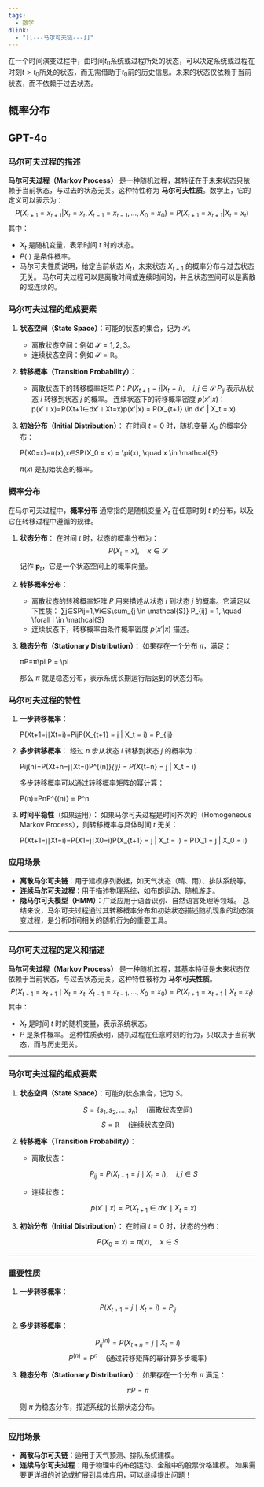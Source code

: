 ```yaml
---
tags:
  - 数学
dlink:
  - "[[---马尔可夫链---]]"
---
```

在一个时间演变过程中，由时间$t_0$系统或过程所处的状态，可以决定系统或过程在时刻$t>t_0$所处的状态，而无需借助于$t_0$前的历史信息。未来的状态仅依赖于当前状态，而不依赖于过去状态。
## 概率分布


## GPT-4o
### 马尔可夫过程的描述
**马尔可夫过程（Markov Process）** 是一种随机过程，其特征在于未来状态只依赖于当前状态，与过去的状态无关。这种特性称为 **马尔可夫性质**。数学上，它的定义可以表示为：
$$P(X_{t+1} = x_{t+1} | X_t = x_t, X_{t-1} = x_{t-1}, \dots, X_0 = x_0) = P(X_{t+1} = x_{t+1} | X_t = x_t)$$
其中：
- $X_t$ 是随机变量，表示时间 $t$ 时的状态。
- $P(\cdot)$ 是条件概率。
- 马尔可夫性质说明，给定当前状态 $X_t$，未来状态 $X_{t+1}$ 的概率分布与过去状态无关。
马尔可夫过程可以是离散时间或连续时间的，并且状态空间可以是离散的或连续的。
### 马尔可夫过程的组成要素
1. **状态空间（State Space）**：可能的状态的集合，记为 $\mathcal{S}$。
    - 离散状态空间：例如 $\mathcal{S} = {1, 2, 3}$。
    - 连续状态空间：例如 $\mathcal{S} = \mathbb{R}$。
2. **转移概率（Transition Probability）**：
    - 离散状态下的转移概率矩阵 $P$：$P(X_{t+1} = j | X_t = i), \quad i, j \in \mathcal{S}$ 
    $P_{ij}$ 表示从状态 $i$ 转移到状态 $j$ 的概率。
	 连续状态下的转移概率密度 $p(x'|x)$： p(x′∣x)=P(Xt+1∈dx′∣Xt=x)p(x'|x) = P(X_{t+1} \in dx' | X_t = x)
3. **初始分布（Initial Distribution）**： 在时间 $t=0$ 时，随机变量 $X_0$ 的概率分布：
    
    P(X0=x)=π(x),x∈SP(X_0 = x) = \pi(x), \quad x \in \mathcal{S}
    
    $\pi(x)$ 是初始状态的概率。
    
### 概率分布
在马尔可夫过程中，**概率分布** 通常指的是随机变量 $X_t$ 在任意时刻 $t$ 的分布，以及它在转移过程中遵循的规律。
1. **状态分布**： 在时间 $t$ 时，状态的概率分布为：   $$P(X_t = x), \quad x \in \mathcal{S}$$    记作 $\mathbf{p}_t$，它是一个状态空间上的概率向量。
    
2. **转移概率分布**：
    
    - 离散状态的转移概率矩阵 $P$ 用来描述从状态 $i$ 到状态 $j$ 的概率。它满足以下性质： ∑j∈SPij=1,∀i∈S\sum_{j \in \mathcal{S}} P_{ij} = 1, \quad \forall i \in \mathcal{S}
    - 连续状态下，转移概率由条件概率密度 $p(x'|x)$ 描述。
3. **稳态分布（Stationary Distribution）**： 如果存在一个分布 $\pi$，满足：
    
    πP=π\pi P = \pi
    
    那么 $\pi$ 就是稳态分布，表示系统长期运行后达到的状态分布。
    
### 马尔可夫过程的特性
1. **一步转移概率**：
    
    P(Xt+1=j∣Xt=i)=PijP(X_{t+1} = j | X_t = i) = P_{ij}
2. **多步转移概率**： 经过 $n$ 步从状态 $i$ 转移到状态 $j$ 的概率为：
    
    Pij(n)=P(Xt+n=j∣Xt=i)P^{(n)}_{ij} = P(X_{t+n} = j | X_t = i)
    
    多步转移概率可以通过转移概率矩阵的幂计算：
    
    P(n)=PnP^{(n)} = P^n
3. **时间平稳性**（如果适用）： 如果马尔可夫过程是时间齐次的（Homogeneous Markov Process），则转移概率与具体时间 $t$ 无关：
    
    P(Xt+1=j∣Xt=i)=P(X1=j∣X0=i)P(X_{t+1} = j | X_t = i) = P(X_1 = j | X_0 = i)
### 应用场景
- **离散马尔可夫链**：用于建模序列数据，如天气状态（晴、雨）、排队系统等。
- **连续马尔可夫过程**：用于描述物理系统，如布朗运动、随机游走。
- **隐马尔可夫模型（HMM）**：广泛应用于语音识别、自然语言处理等领域。
总结来说，马尔可夫过程通过其转移概率分布和初始状态描述随机现象的动态演变过程，是分析时间相关的随机行为的重要工具。


---
### 马尔可夫过程的定义和描述
**马尔可夫过程（Markov Process）** 是一种随机过程，其基本特征是未来状态仅依赖于当前状态，与过去状态无关。这种特性被称为 **马尔可夫性质**。
$$
P(X_{t+1} = x_{t+1} \mid X_t = x_t, X_{t-1} = x_{t-1}, \dots, X_0 = x_0) = P(X_{t+1} = x_{t+1} \mid X_t = x_t)
$$
其中：
- $X_t$ 是时间 $t$ 时的随机变量，表示系统状态。
- $P$ 是条件概率。
这种性质表明，随机过程在任意时刻的行为，只取决于当前状态，而与历史无关。
---
### 马尔可夫过程的组成要素
1. **状态空间（State Space）**：可能的状态集合，记为 $S$。
    
    
    $$S = \{s_1, s_2, \dots, s_n\} \quad \text{(离散状态空间)}$$
    $$
    S = \mathbb{R} \quad \text{(连续状态空间)}
    $$
    
    
2. **转移概率（Transition Probability）**：
    
    - 离散状态：
        
        
        $$P_{ij} = P(X_{t+1} = j \mid X_t = i), \quad i, j \in S$$
        
        
    - 连续状态：
        
        
        $$p(x' \mid x) = P(X_{t+1} \in dx' \mid X_t = x)$$
        
        
3. **初始分布（Initial Distribution）**： 在时间 $t=0$ 时，状态的分布：
    
    
    $$P(X_0 = x) = \pi(x), \quad x \in S$$
    
    
---
### 重要性质
1. **一步转移概率**：
    
    
    $$P(X_{t+1} = j \mid X_t = i) = P_{ij}$$
    
    
2. **多步转移概率**：
    
    
    $$P^{(n)}_{ij} = P(X_{t+n} = j \mid X_t = i)$$
    $$
    P^{(n)} = P^n \quad \text{(通过转移矩阵的幂计算多步概率)}
    $$
    
    
3. **稳态分布（Stationary Distribution）**： 如果存在一个分布 $\pi$ 满足：
    
    
    $$\pi P = \pi$$
    
    
    则 $\pi$ 为稳态分布，描述系统的长期状态分布。
    
---
### 应用场景
- **离散马尔可夫链**：适用于天气预测、排队系统建模。
- **连续马尔可夫过程**：用于物理中的布朗运动、金融中的股票价格建模。
如果需要更详细的讨论或扩展到具体应用，可以继续提出问题！